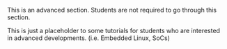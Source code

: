 This is an advanced section.
Students are not required to go through this section.

This is just a placeholder to some tutorials for students
who are interested in advanced developments. (i.e. Embedded Linux, SoCs)
